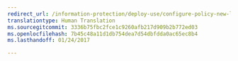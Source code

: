 ```yaml
---
redirect_url: /information-protection/deploy-use/configure-policy-new-label
translationtype: Human Translation
ms.sourcegitcommit: 3336b75fbc2fce1c9260afb217d909b2b772ed03
ms.openlocfilehash: 7b45c48a11d1db754dea7d54dbfdda0ac65ec8b4
ms.lasthandoff: 01/24/2017

---
```



